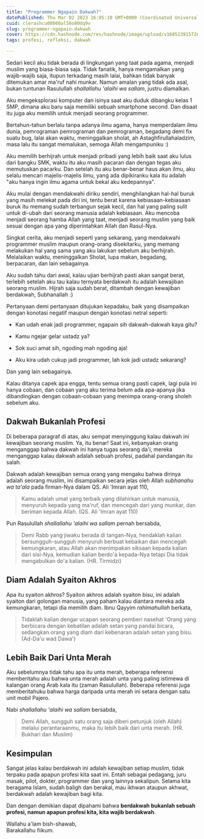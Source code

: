 ```yaml
---
title: "Programmer Ngapain Dakwah?"
datePublished: Thu Mar 02 2023 16:05:10 GMT+0000 (Coordinated Universal Time)
cuid: clerashcu00060al56o80dq9v
slug: programmer-ngapain-dakwah
cover: https://cdn.hashnode.com/res/hashnode/image/upload/v1685239157261/5b5bcb84-7b81-4299-aff5-fd4e4aeca299.png
tags: profesi, refleksi, dakwah

---
```


Sedari kecil aku tidak berada di lingkungan yang taat pada agama, menjadi muslim yang biasa-biasa saja. Tidak fanatik, hanya mengamalkan yang wajib-wajib saja, itupun terkadang masih lalai, bahkan tidak banyak ditemukan amar ma'ruf nahi munkar. Namun amalan yang tidak ada asal, bukan tuntunan Rasulullah *shallallahu 'alaihi wa sallam*, justru diamalkan.

Aku mengeksplorasi komputer dan isinya saat aku duduk dibangku kelas 1 SMP, dimana aku baru saja memiliki sebuah smartphone second. Dan disaat itu juga aku memilih untuk menjadi seorang programmer.

Bertahun-tahun berlalu tanpa adanya ilmu agama, hanya memperdalam ilmu dunia, pemrograman pemrograman dan pemrograman, begadang demi fix suatu bug, lalai akan waktu, meninggalkan sholat, ah Astaghfirullahaladzim, masa lalu itu sangat memalukan, semoga Allah mengampuniku :)

Aku memilih berhijrah untuk menjadi pribadi yang lebih baik saat aku lulus dari bangku SMK, waktu itu aku masih pacaran dan dengan tegas aku memutuskan pacarku. Dan setelah itu aku benar-benar haus akan ilmu, aku selalu mencari majelis-majelis ilmu, yang ada dipikiranku kala itu adalah "aku hanya ingin ilmu agama untuk bekal aku kedepannya".

Aku mulai dengan mendakwahi diriku sendiri, menghilangkan hal-hal buruk yang masih melekat pada diri ini, tentu berat karena kebiasaan-kebiasaan buruk itu memang sudah terbangun sejak kecil, dan hal yang paling sulit untuk di-ubah dari seorang manusia adalah kebiasaan. Aku mencoba menjadi seorang hamba Allah yang taat, menjadi seorang muslim yang baik sesuai dengan apa yang diperintahkan Allah dan Rasul-Nya.

Singkat cerita, aku menjadi seperti yang sekarang, yang mendakwahi programmer muslim maupun orang-orang disekitarku, yang memang melakukan hal yang sama yang aku lakukan sebelum aku berhijrah. Melalaikan waktu, meninggalkan Sholat, lupa makan, begadang, berpacaran, dan lain sebagainya.

Aku sudah tahu dari awal, kalau ujian berhijrah pasti akan sangat berat, terlebih setelah aku tau kalau ternyata berdakwah itu adalah kewajiban seorang muslim. Hijrah saja sudah berat, ditambah dengan kewajiban berdakwah, Subhanallah :)

Pertanyaan demi pertanyaan ditujukan kepadaku, baik yang disampaikan dengan konotasi negatif maupun dengan konotasi netral seperti:

* Kan udah enak jadi programmer, ngapain sih dakwah-dakwah kaya gitu?
    
* Kamu ngejar gelar ustadz ya?
    
* Sok suci amat sih, ngoding mah ngoding aja!
    
* Aku kira udah cukup jadi programmer, lah kok jadi ustadz sekarang?
    

Dan yang lain sebagainya.

Kalau ditanya capek apa engga, tentu semua orang pasti capek, lagi pula ini hanya cobaan, dan cobaan yang aku terima belum ada apa-apanya jika dibandingkan dengan cobaan-cobaan yang menimpa orang-orang sholeh sebelum aku.

## Dakwah Bukanlah Profesi

Di beberapa paragraf di atas, aku sempat menyinggung kalau dakwah ini kewajiban seorang muslim. Ya, itu benar! Saat ini, kebanyakan orang menganggap bahwa dakwah ini hanya tugas seorang da'i, mereka menganggap kalau dakwah adalah sebuah profesi, padahal pandangan itu salah.

Dakwah adalah kewajiban semua orang yang mengaku bahwa dirinya adalah seorang muslim, ini disampaikan secara jelas oleh Allah *subhanahu wa ta'ala* pada firman-Nya dalam QS. Ali 'Imran ayat 110,

> Kamu adalah umat yang terbaik yang dilahirkan untuk manusia, menyuruh kepada yang ma'ruf, dan mencegah dari yang munkar, dan beriman kepada Allah. (QS. Ali 'Imran ayat 110)

Pun Rasulullah *shallallahu 'alaihi wa sallam* pernah bersabda,

> Demi Rabb yang jiwaku berada di tangan-Nya, hendaklah kalian bersungguh-sungguh menyuruh berbuat kebaikan dan mencegah kemungkaran, atau Allah akan menimpakan siksaan kepada kalian dari sisi-Nya, kemudian kalian berdo'a kepada-Nya tetapi Dia tidak mengabulkan do'a kalian. (HR. Tirmidzi)

## Diam Adalah Syaiton Akhros

Apa itu syaiton akhros? Syaiton akhros adalah syaiton bisu, ini adalah syaiton dari golongan manusia, yang paham kalau diantara mereka ada kemungkaran, tetapi dia memilih diam. Ibnu Qayyim *rahimahullah* berkata,

> Tidaklah kalian dengar ucapan seorang pemberi nasehat 'Orang yang berbicara dengan kebatilan adalah setan yang pandai bicara, sedangkan orang yang diam dari kebenaran adalah setan yang bisu. (Ad-Da'u wad Dawa')

## Lebih Baik Dari Unta Merah

Aku sebelumnya tidak tahu apa itu unta merah, beberapa referensi memberitahu aku bahwa unta merah adalah unta yang paling istimewa di kalangan orang Arab kala itu (zaman Rasulullah). Beberapa referensi juga memberitahuku bahwa harga daripada unta merah ini setara dengan satu unit mobil Pajero.

Nabi *shallallahu 'alaihi wa sallam* bersabda,

> Demi Allah, sungguh satu orang saja diberi petunjuk (oleh Allah) melalui perantaraanmu, maka itu lebih baik dari unta merah. (HR. Bukhari dan Muslim)

## Kesimpulan

Sangat jelas kalau berdakwah ini adalah kewajiban setiap muslim, tidak terpaku pada apapun profesi kita saat ini. Entah sebagai pedagang, juru masak, pilot, dokter, programmer dan yang lainnya sekalipun. Selama kita beragama Islam, sudah baligh dan berakal, mau ikhwan ataupun akhwat, berdakwah adalah kewajiban bagi kita.

Dan dengan demikian dapat dipahami bahwa **berdakwah bukanlah sebuah profesi, namun apapun profesi kita, kita wajib berdakwah**.

Wallahu a'lam bish-shawab,  
Barakallahu fiikum.